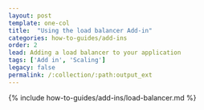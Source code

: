```yaml
---
layout: post
template: one-col
title:  "Using the load balancer Add-in"
categories: how-to-guides/add-ins
order: 2
lead: Adding a load balancer to your application
tags: ['Add in', 'Scaling']
legacy: false
permalink: /:collection/:path:output_ext
---
```




{% include how-to-guides/add-ins/load-balancer.md %}